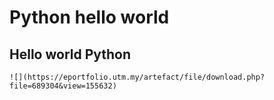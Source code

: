 # Python hello world

## Hello world Python 
	![](https://eportfolio.utm.my/artefact/file/download.php?file=689304&view=155632)
